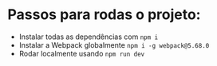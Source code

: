 # Passos para rodas o projeto:

- Instalar todas as dependências com `npm i`
- Instalar a Webpack globalmente `npm i -g webpack@5.68.0`
- Rodar localmente usando `npm run dev`